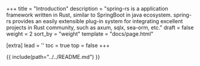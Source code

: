 +++
title = "Introduction"
description = "spring-rs is a application framework written in Rust, similar to SpringBoot in java ecosystem. spring-rs provides an easily extensible plug-in system for integrating excellent projects in Rust community, such as axum, sqlx, sea-orm, etc."
draft = false
weight = 2
sort_by = "weight"
template = "docs/page.html"

[extra]
lead = ''
toc = true
top = false
+++

{{ include(path="../../README.md") }}
